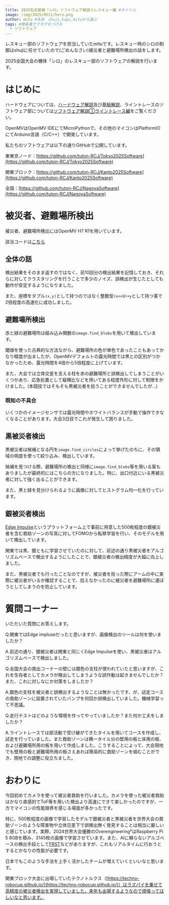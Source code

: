 ```yaml
---
title: 2025名古屋機「シロ」ソフトウェア解説②レスキュー編 #タイトル
image: /img/2025/0511/hero.png
author: mitu #名前　shuji,kapi,mituから選ぶ
tags: #箇条書きでタグをつける
  - ソフトウェア
---
```


レスキュー部のソフトウェアを担当していたmituです。レスキュー時のシロの制御はshujiに任せていたので(ごめんなさい)被災者と避難場所検出の話をします。

2025全国大会の機体「シロ」のレスキュー部のソフトウェアの解説を行います。

# はじめに
ハードウェアについては、[ハードウェア解説](https://tuton-rcj.jp/20250405/)及び[基板解説](https://tuton-rcj.jp/20250427/)、ライントレースのソフトウェア部については[ソフトウェア解説①ライントレース編](https://tuton-rcj.jp/20250507)をご覧ください。


OpenMVはOpenMV IDEにてMicroPythonで、その他のマイコンはPlatformIOにてArduino言語（C/C++）で開発しています。


私たちのソフトウェアは以下の通りGitHubで公開しています。


東東京ノード：[https://github.com/tuton-RCJ/Tokyo2025Software](https://github.com/tuton-RCJ/Tokyo2025Software)


関東ブロック：[https://github.com/tuton-RCJ/Kanto2025Software](https://github.com/tuton-RCJ/Kanto2025Software)


全国：[https://github.com/tuton-RCJ/NagoyaSoftware](https://github.com/tuton-RCJ/NagoyaSoftware)



# 被災者、避難場所検出
被災者、避難場所検出にはOpenMV H7 R1を用いています。

該当コードは[こちら](https://github.com/tuton-RCJ/NagoyaSoftware/blob/main/OpenMV/main.py)

## 全体の話
検出結果をそのまま返すのではなく、前10回分の検出結果を記憶しておき、それらに対してクラスタリングを行うことで多少のノイズ、誤検出が生じたとしても動作が安定するようになりました。


また、座標をタプル`(x,y)`として持つのではなく整数型`(x<<8)+y`として持つ事で2倍程度の高速化に成功しました。


## 避難場所検出
赤と緑の避難場所は組み込み関数の`image.find_blobs`を用いて検出しています。


閾値を使った古典的な方法ながら、避難場所の色が単色であったこともあってかなり精度が出ましたが、OpenMVデフォルトの露光時間では黒との区別がつかなかったため、露光時間を4倍から5倍程度に上げています。


また、大会では立体交差を支える柱を赤の避難場所と誤検出してしまうことがいくつかあり、応急処置として縦横比などを用いてある程度外形に対して制限をかけました。(本競技ではそもそも黒被災者を拾うことができませんでしたが…)


### 既知の不具合
いくつかのイメージセンサでは露光時間やホワイトバランスが手動で操作できなくなることがあります。大会3日目でこれが発生して困りました。


## 黒被災者検出
黒被災者は候補となる円を`image.find_circles`によって挙げたのちに、その領域の明度を使って絞り込み、検出しています。


候補を見つける際、避難場所の検出と同様に`image.find_blobs`等を用いる案もありましたが最終的にはこちらの方になりました。特に、出口付近にいる黒被災者に対して強く出ることができます。


また、黒と緑を見分けられるように画像に対してヒストグラム均一化を行っています。


## 銀被災者検出
[Edge Impulse](https://edgeimpulse.com/)というプラットフォーム上で事前に用意した500枚程度の銀被災者を含む救助ゾーンの写真に対してFOMOから転移学習を行い、そのモデルを用いて検出しています。


関東では黒、銀ともに学習させていたのに対して、前述の通り黒被災者をアルゴリズムベースで検出するようにしたことで、銀被災者の検出精度が大幅に向上しました。


また、黒被災者でも行ったことなのですが、被災者を拾った際にアームの中に実際に被災者がいるか確認することで、拾えなかったのに被災者を避難場所に運ぼうとしてしまうのを防止しています。


# 質問コーナー
いただいた質問にお答えします。


Q.関東ではEdge impluseだったと思いますが、画像検出のツールは何を使いましたか？

A.前述の通り、銀被災者は関東と同じくEdge Impulseを使い、黒被災者はアルゴリズムベースで検出しました。


Q.全国大会の救出コーナーの壁には銀色の支柱が使われていたと思いますが、これを生存者としてカメラが検出してしまうような誤作動は起きませんでしたか？また、これに対しなにか対策をしましたか？

A.銀色の支柱を被災者と誤検出するようなことは無かったです、が、試走コースの救助ゾーンに設置されていたバンプを何回か誤検出していました。機械学習って不思議。


Q.走行テストはどのような環境を作ってやっていましたか？また何か工夫をしましたか？

A.ライントレースでは部活動で受け継がてきたタイルを用いてコースを作成し、試走を行っていました。また救助ゾーンは横一タイル分の壁用の板と床用の板、および避難場所用の板を用いて作成しました。こうすることによって、大会現地でも壁用の板と避難場所用の板さえあれば簡易的に救助ゾーンを組むことができ、現地での調整に役立ちました。


# おわりに


今回初めてカメラを使って被災者救助を行いました。カメラを使った被災者救助はかなり直感的でToF等を用いた検出より高速にできて楽しかったのですが、一方でマイコンの性能限界を感じる場面が多かったです。


特に、500枚程度の画像で学習したモデルで銀被災者と黒被災者を世界大会の救助ゾーンのような障害物や立体交差下で誤検出無く発見することは相当に厳しいと感じています。実際、2024世界大会優勝のOverengineering²はRaspberry Pi 5 8GBを積み、3145枚の画像で学習させています。また、AIに頼らないアルゴベースの検出手段として[FRST](https://link.springer.com/content/pdf/10.1007/3-540-47969-4_24.pdf)などがありますが、これもリアルタイムに行おうとするとかなりの性能が必要です。


日本でもこのような手法を上手く活かしたチームが増えていくといいなと思います。

関東ブロック大会に出場していたテクノトルクス（[https://techno-robocup.github.io/](https://techno-robocup.github.io/)）はラズパイを乗せて高精度の被災者検出を実現していました。来年も出場するようなので頑張ってほしいなと思います。